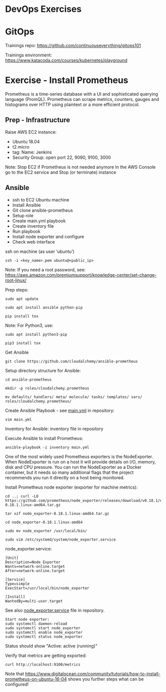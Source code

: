 # DevOps Exercises

# GitOps

Trainings repo: https://github.com/continuouseverything/gitops101

Trainings environment: https://www.katacoda.com/courses/kubernetes/playground


# Exercise - Install Prometheus

Prometheus is a time-series database with a UI and sophisticated querying language (PromQL). Prometheus can scrape metrics, counters, gauges and histograms over HTTP using plaintext or a more efficient protocol.

## Prep - Infrastructure
Raise AWS EC2 instance:
* Ubuntu 18.04
* t2.micro
* tag: Name: Jenkins
* Security Group: open port 22, 9090, 9100, 3000

Note: Stop EC2 if Prometheus is not needed anymore
In the AWS Console go to the EC2 service and Stop (or terminate) instance

## Ansible
* ssh to EC2 Ubuntu machine
* Install Ansible
* Git clone ansible-prometheus
* Setup role
* Create main.yml playbook
* Create inventory file
* Run playbook
* Install node exporter and configure
* Check web interface

ssh on machine (as user ‘ubuntu’)
```shell
ssh -i <key_name>.pem ubuntu@<public_ip>
```

Note: If you need a root password, see: https://aws.amazon.com/premiumsupport/knowledge-center/set-change-root-linux/


Prep steps:
```shell
sudo apt update

sudo apt install ansible python-pip

pip install tox
```
Note: For Python3, use:
```shell
sudo apt install python3-pip

pip3 install tox
```

Get Ansible
```shell
git clone https://github.com/cloudalchemy/ansible-prometheus
```

Setup directory structure for Ansible:
```shell
cd ansible-prometheus

mkdir -p roles/cloudalchemy.prometheus

mv defaults/ handlers/ meta/ molecule/ tasks/ templates/ vars/ roles/cloudalchemy.prometheus/
```

Create Ansible Playbook - see [main.yml](main.yml) in repository:
```shell
vim main.yml
````

Inventory for Ansible: inventory file in repository

Execute Ansible to install Prometheus:
```shell
ansible-playbook -i inventory main.yml
```

One of the most widely used Prometheus exporters is the NodeExporter. When NodeExporter is run on a host it will provide details on I/O, memory, disk and CPU pressure. You can run the NodeExporter as a Docker container, but it needs so many additional flags that the project recommends you run it directly on a host being monitored.

Install Prometheus node exporter (exporter for machine metrics):
```shell
cd ..; curl -LO https://github.com/prometheus/node_exporter/releases/download/v0.18.1/node_exporter-0.18.1.linux-amd64.tar.gz

tar xzf node_exporter-0.18.1.linux-amd64.tar.gz

cd node_exporter-0.18.1.linux-amd64

sudo mv node_exporter /usr/local/bin/

sudo vim /etc/systemd/system/node_exporter.service
```

node_exporter.service:
```
[Unit]
Description=Node Exporter
Wants=network-online.target
After=network-online.target

[Service]
Type=simple
ExecStart=/usr/local/bin/node_exporter

[Install]
WantedBy=multi-user.target
```
See also [node_exporter.service](node_exporter.service) file in repository.

```shell
Start node exporter:
sudo systemctl daemon-reload
sudo systemctl start node_exporter
sudo systemctl enable node_exporter
sudo systemctl status node_exporter
```

Status should show "Active: active (running)"

Verify that metrics are getting exported:
```shell
curl http://localhost:9100/metrics
```

Note that https://www.digitalocean.com/community/tutorials/how-to-install-prometheus-on-ubuntu-16-04 shows you further steps what can be configured!
